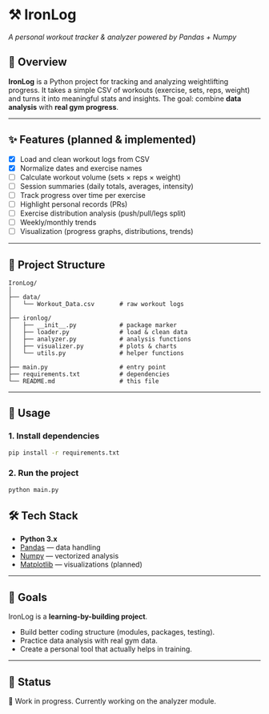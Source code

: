# ⚒️ IronLog

*A personal workout tracker & analyzer powered by Pandas + Numpy*

## 📖 Overview

**IronLog** is a Python project for tracking and analyzing weightlifting progress.
It takes a simple CSV of workouts (exercise, sets, reps, weight) and turns it into meaningful stats and insights.
The goal: combine **data analysis** with **real gym progress**.

---

## ✨ Features (planned & implemented)

* [x] Load and clean workout logs from CSV
* [x] Normalize dates and exercise names
* [ ] Calculate workout volume (sets × reps × weight)
* [ ] Session summaries (daily totals, averages, intensity)
* [ ] Track progress over time per exercise
* [ ] Highlight personal records (PRs)
* [ ] Exercise distribution analysis (push/pull/legs split)
* [ ] Weekly/monthly trends
* [ ] Visualization (progress graphs, distributions, trends)

---

## 📂 Project Structure

```
IronLog/
│
├── data/
│   └── Workout_Data.csv       # raw workout logs
│
├── ironlog/
│   ├── __init__.py            # package marker
│   ├── loader.py              # load & clean data
│   ├── analyzer.py            # analysis functions
│   ├── visualizer.py          # plots & charts
│   └── utils.py               # helper functions
│
├── main.py                    # entry point
├── requirements.txt           # dependencies
└── README.md                  # this file
```

---

## 🚀 Usage

### 1. Install dependencies

```bash
pip install -r requirements.txt
```

### 2. Run the project

```bash
python main.py
```

## 🛠️ Tech Stack

* **Python 3.x**
* [Pandas](https://pandas.pydata.org/) — data handling
* [Numpy](https://numpy.org/) — vectorized analysis
* [Matplotlib](https://matplotlib.org/) — visualizations (planned)

---

## 🎯 Goals

IronLog is a **learning-by-building project**.

* Build better coding structure (modules, packages, testing).
* Practice data analysis with real gym data.
* Create a personal tool that actually helps in training.

---

## 📌 Status

🚧 Work in progress. Currently working on the analyzer module.
